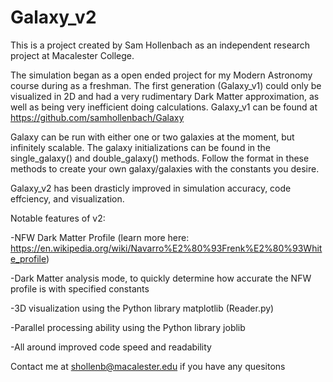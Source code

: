 # Galaxy_v2

This is a project created by Sam Hollenbach as an independent research project at Macalester College.

The simulation began as a open ended project for my Modern Astronomy course during as a freshman. The first generation (Galaxy_v1) could only be visualized in 2D and had a very rudimentary Dark Matter approximation, as well as being very inefficient doing calculations. 
Galaxy_v1 can be found at https://github.com/samhollenbach/Galaxy

Galaxy can be run with either one or two galaxies at the moment, but infinitely scalable. The galaxy initializations can be found in the single_galaxy() and double_galaxy() methods. Follow the format in these methods to create your own galaxy/galaxies with the constants you desire.

Galaxy_v2 has been drasticly improved in simulation accuracy, code effciency, and visualization.

Notable features of v2:

-NFW Dark Matter Profile (learn more here: https://en.wikipedia.org/wiki/Navarro%E2%80%93Frenk%E2%80%93White_profile)

-Dark Matter analysis mode, to quickly determine how accurate the NFW profile is with specified constants

-3D visualization using the Python library matplotlib (Reader.py)

-Parallel processing ability using the Python library joblib

-All around improved code speed and readability


Contact me at shollenb@macalester.edu if you have any quesitons
